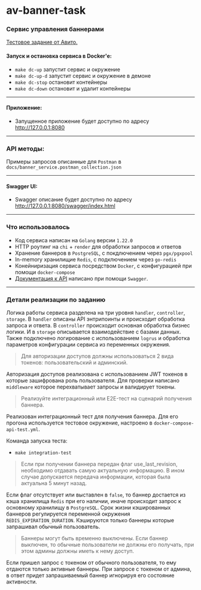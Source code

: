# av-banner-task
### Сервис управления баннерами
[Тестовое задание от Авито.](https://github.com/avito-tech/backend-trainee-assignment-2024)

#### Запуск и остановка сервиса в Docker'e:
- `make dc-up` запустит сервис и окружение
- `make dc-up-d` запустит сервис и окружение в демоне
- `make dc-stop` остановит контейнеры
- `make dc-down` остановит и удалит контейнеры

---

#### Приложение:
- Запущенное приложение будет доступно по адресу http://127.0.0.1:8080

---

### API методы:
Примеры запросов описанные для `Postman` в `docs/banner_service.postman_collection.json`

---

#### Swagger UI:
- Swagger описание будет доступно по адресу http://127.0.0.1:8080/swagger/index.html

---

### Что использовалось
- Код сервиса написан на `Golang` версии `1.22.0`
- HTTP роутинг на `chi` + `render` для обработки запросов и ответов
- Хранение баннеров в `PostgreSQL`, с покдлючением через `pgx/pgxpool`
- In-memory хранилищие `Redis`, с подключением через `go-redis`
- Конейниризация сервиса посредством `Docker`, c конфигурацией при помощи `docker-compose`
- [Документация к API](http://127.0.0.1:8080/swagger/index.html) написано при помощи `Swagger`.

---

### Детали реализации по заданию
Логика работы сервиса разделена на три уровня `handler`, `controller`, `storage`. 
В `handler` описаны API энтрипоинты и происходит обработка запроса и ответа.
В `controller` происходит основная обработка бизнес логики.
И в `storage` описывается взаимодействие с базами данных.
Также подключено логирование с использованием `logrus` и обработка параметров конфигурации сервиса из переменных окружения.


> Для авторизации доступов должны использоваться 2 вида токенов: пользовательский и админский.

Авторизация доступов реализована с использованием JWT токенов в которые зашифрована роль пользователя.
Для проверки написано `middleware` которое перехватывает запросы и валидирует токены.


> Реализуйте интеграционный или E2E-тест на сценарий получения баннера.

Реализован интеграционный тест для получения баннера. Для его прогона используется тестовое окружение, настроено в `docker-compose-api-test.yml`.

Команда запуска теста:
- `make integration-test`

> Если при получении баннера передан флаг use_last_revision, необходимо отдавать самую актуальную информацию. В ином случае допускается передача информации, которая была актуальна 5 минут назад.

Если флаг отсутствует или выставлен в `false`, то баннер достается из кэша хранилища `Redis` при его наличии, иначе происходит запрос к основному хранилищу в `PostgreSQL`. 
Срок жизни кэшированных баннеров регулируется переменной окружения `REDIS_EXPIRATION_DURATION`.
Кэшируются только баннеры которые запрашивал обычный пользователь.

> Баннеры могут быть временно выключены. Если баннер выключен, то обычные пользователи не должны его получать, при этом админы должны иметь к нему доступ.

Если пришел запрос с токеном от обычного пользователя, то ему отдаются только активные баннеры. При запросе с токеном от админа, в ответ придет запрашиваемый баннер игнорируя его состояние активности.

